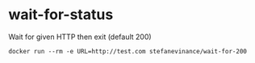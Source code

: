 # wait-for-status
Wait for given HTTP then exit (default 200)

```
docker run --rm -e URL=http://test.com stefanevinance/wait-for-200
```
